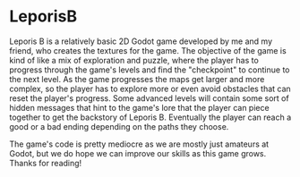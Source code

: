 # LeporisB

Leporis B is a relatively basic 2D Godot game developed by me and my friend, who creates the textures for the game. The objective of the game is kind of like a mix of exploration and puzzle, where the player has to progress through the game's levels and find the "checkpoint" to continue to the next level. As the game progresses the maps get larger and more complex, so the player has to explore more or even avoid obstacles that can reset the player's progress. Some advanced levels will contain some sort of hidden messages that hint to the game's lore that the player can piece together to get the backstory of Leporis B. Eventually the player can reach a good or a bad ending depending on the paths they choose.

The game's code is pretty mediocre as we are mostly just amateurs at Godot, but we do hope we can improve our skills as this game grows. Thanks for reading!
